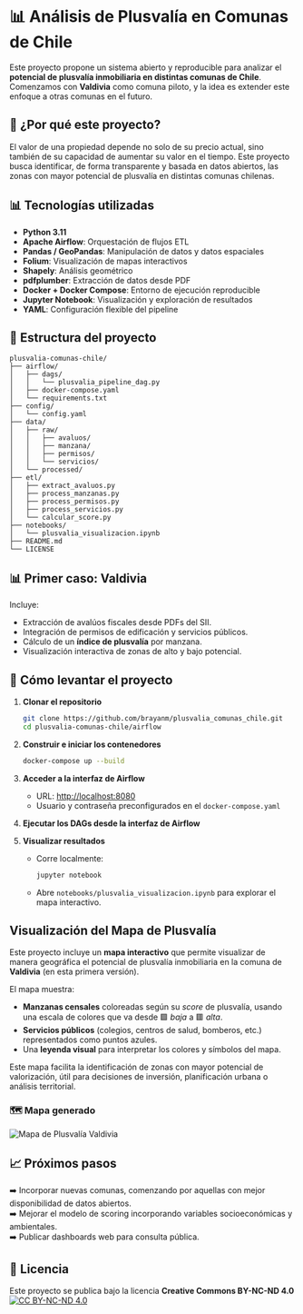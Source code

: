 
# 📊 Análisis de Plusvalía en Comunas de Chile

Este proyecto propone un sistema abierto y reproducible para analizar el **potencial de plusvalía inmobiliaria en distintas comunas de Chile**. Comenzamos con **Valdivia** como comuna piloto, y la idea es extender este enfoque a otras comunas en el futuro.

## 🌱 ¿Por qué este proyecto?

El valor de una propiedad depende no solo de su precio actual, sino también de su capacidad de aumentar su valor en el tiempo. Este proyecto busca identificar, de forma transparente y basada en datos abiertos, las zonas con mayor potencial de plusvalía en distintas comunas chilenas.

## 📊 Tecnologías utilizadas

- **Python 3.11**
- **Apache Airflow**: Orquestación de flujos ETL
- **Pandas / GeoPandas**: Manipulación de datos y datos espaciales
- **Folium**: Visualización de mapas interactivos
- **Shapely**: Análisis geométrico
- **pdfplumber**: Extracción de datos desde PDF
- **Docker + Docker Compose**: Entorno de ejecución reproducible
- **Jupyter Notebook**: Visualización y exploración de resultados
- **YAML**: Configuración flexible del pipeline

## 📁 Estructura del proyecto

```
plusvalia-comunas-chile/
├── airflow/
│   ├── dags/
│   │   └── plusvalia_pipeline_dag.py
│   ├── docker-compose.yaml
│   └── requirements.txt
├── config/
│   └── config.yaml
├── data/
│   ├── raw/
│   │   ├── avaluos/
│   │   ├── manzana/
│   │   ├── permisos/
│   │   └── servicios/
│   └── processed/
├── etl/
│   ├── extract_avaluos.py
│   ├── process_manzanas.py
│   ├── process_permisos.py
│   ├── process_servicios.py
│   └── calcular_score.py
├── notebooks/
│   └── plusvalia_visualizacion.ipynb
├── README.md
└── LICENSE
```
## 📊 Primer caso: Valdivia

Incluye:
- Extracción de avalúos fiscales desde PDFs del SII.
- Integración de permisos de edificación y servicios públicos.
- Cálculo de un **índice de plusvalía** por manzana.
- Visualización interactiva de zonas de alto y bajo potencial.

## 🚀 Cómo levantar el proyecto

1. **Clonar el repositorio**
   ```bash
   git clone https://github.com/brayanm/plusvalia_comunas_chile.git
   cd plusvalia-comunas-chile/airflow
   ```

2. **Construir e iniciar los contenedores**
   ```bash
   docker-compose up --build
   ```

3. **Acceder a la interfaz de Airflow**
   - URL: [http://localhost:8080](http://localhost:8080)
   - Usuario y contraseña preconfigurados en el `docker-compose.yaml`

4. **Ejecutar los DAGs desde la interfaz de Airflow**

5. **Visualizar resultados**
   - Corre localmente:
     ```bash
     jupyter notebook
     ```
   - Abre `notebooks/plusvalia_visualizacion.ipynb` para explorar el mapa interactivo.

## **Visualización del Mapa de Plusvalía**

Este proyecto incluye un **mapa interactivo** que permite visualizar de manera geográfica el potencial de plusvalía inmobiliaria en la comuna de **Valdivia** (en esta primera versión).

El mapa muestra:
- **Manzanas censales** coloreadas según su *score* de plusvalía, usando una escala de colores que va desde 🟩 *baja* a 🟥 *alta*.
- **Servicios públicos** (colegios, centros de salud, bomberos, etc.) representados como puntos azules.
- Una **leyenda visual** para interpretar los colores y símbolos del mapa.

Este mapa facilita la identificación de zonas con mayor potencial de valorización, útil para decisiones de inversión, planificación urbana o análisis territorial.

### 🗺️ Mapa generado

![Mapa de Plusvalía Valdivia](images/mapa_plusvalia_valdivia.png)

## 📈 Próximos pasos

➡️ Incorporar nuevas comunas, comenzando por aquellas con mejor disponibilidad de datos abiertos.  
➡️ Mejorar el modelo de scoring incorporando variables socioeconómicas y ambientales.  
➡️ Publicar dashboards web para consulta pública.

## 📖 Licencia

Este proyecto se publica bajo la licencia **Creative Commons BY-NC-ND 4.0**  
[![CC BY-NC-ND 4.0](https://licensebuttons.net/l/by-nc-nd/4.0/88x31.png)](https://creativecommons.org/licenses/by-nc-nd/4.0/)

